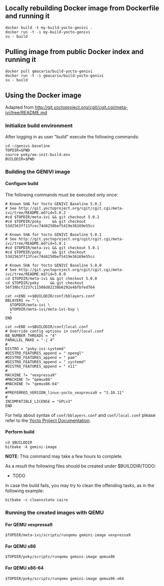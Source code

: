 ## Locally rebuilding Docker image from Dockerfile and running it

    docker build -t my-build-yocto-genivi .
    docker run -t -i my-build-yocto-genivi
    su - build

## Pulling image from public Docker index and running it

    docker pull gmacario/build-yocto-genivi
    docker run -t -i gmacario/build-yocto-genivi
    su - build

## Using the Docker image

Adapted from http://git.yoctoproject.org/cgit/cgit.cgi/meta-ivi/tree/README.md

### Initialize build environment

After logging in as user "build" execute the following commands:

    cd ~/genivi-baseline
    TOPDIR=$PWD
    source poky/oe-init-build-env
    BUILDDIR=$PWD

### Building the GENIVI image

#### Configure build

The following commands must be executed only once:

    # Known SHA for Yocto GENIVI Baseline 5.0.2
    # See http://git.yoctoproject.org/cgit/cgit.cgi/meta-ivi/tree/README.md?id=5.0.2
    #cd $TOPDIR/meta-ivi && git checkout 5.0.2
    #cd $TOPDIR/poky     && git checkout 53d2563ff13fcec74d4250bef5419e36169e55cc
    
    # Known SHA for Yocto GENIVI Baseline 5.0.1
    # See http://git.yoctoproject.org/cgit/cgit.cgi/meta-ivi/tree/README.md?id=5.0.1
    #cd $TOPDIR/meta-ivi && git checkout 5.0.1
    #cd $TOPDIR/poky     && git checkout 53d2563ff13fcec74d4250bef5419e36169e55cc
    
    # Known SHA for Yocto GENIVI Baseline 5.0.0
    # See http://git.yoctoproject.org/cgit/cgit.cgi/meta-ivi/tree/README.md?id=5.0.0
    cd $TOPDIR/meta-ivi && git checkout 5.0.0
    cd $TOPDIR/poky     && git checkout 56f39bcf2237c11508d82238b6292e4bfbfed764
    
    cat <<END >>$BUILDDIR/conf/bblayers.conf
    BBLAYERS += " \
      $TOPDIR/meta-ivi \
      $TOPDIR/meta-ivi/meta-ivi-bsp \
      "
    END
    
    cat <<END >>$BUILDDIR/conf/local.conf
    # Override config options in conf/local.conf
    BB_NUMBER_THREADS = "4"
    PARALLEL_MAKE = "-j 4"
    #
    DISTRO = "poky-ivi-systemd"
    #DISTRO_FEATURES_append = " opengl"
    #DISTRO_FEATURES_append = " pam"
    #DISTRO_FEATURES_append = " systemd"
    #DISTRO_FEATURES_append = " x11"
    #
    MACHINE ?= "vexpressa9"
    #MACHINE ?= "qemux86"
    #MACHINE ?= "qemux86-64"
    #
    #PREFERRED_VERSION_linux-yocto_vexpressa9 = "3.10.11"
    #
    INCOMPATIBLE_LICENSE = "GPLv3"
    END

For help about syntax of `conf/bblayers.conf` and `conf/local.conf` please refer to the [Yocto Project Documentation](http://www.yoctoproject.org/docs/current/mega-manual/mega-manual.html).

#### Perform build

    cd $BUILDDIR
    bitbake -k gemini-image

**NOTE**: This command may take a few hours to complete.

As a result the following files should be created under $BUILDDIR/TODO:

* TODO

In case the build fails, you may try to clean the offending tasks, as in the following example:

    bitbake -c cleansstate cairo

### Running the created images with QEMU

#### For QEMU vexpressa9

    $TOPDIR/meta-ivi/scripts/runqemu gemini-image vexpressa9

#### For QEMU x86

    $TOPDIR/poky/scripts/runqemu gemini-image qemux86

#### For QEMU x86-64

    $TOPDIR/poky/scripts/runqemu gemini-image qemux86-x64
